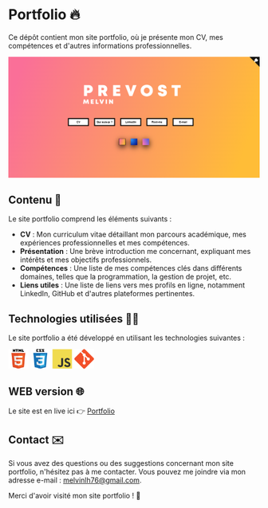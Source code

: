 # Portfolio 🔥

Ce dépôt contient mon site portfolio, où je présente mon CV, mes compétences et d'autres informations professionnelles.

![Cover](https://github.com/NxRitsu/Portfolio/blob/main/ressource/screenshot_portfolio.png)

## Contenu 🧬

Le site portfolio comprend les éléments suivants :

- **CV** : Mon curriculum vitae détaillant mon parcours académique, mes expériences professionnelles et mes compétences.
- **Présentation** : Une brève introduction me concernant, expliquant mes intérêts et mes objectifs professionnels.
- **Compétences** : Une liste de mes compétences clés dans différents domaines, telles que la programmation, la gestion de projet, etc.
- **Liens utiles** : Une liste de liens vers mes profils en ligne, notamment LinkedIn, GitHub et d'autres plateformes pertinentes.

## Technologies utilisées 👨‍💻

Le site portfolio a été développé en utilisant les technologies suivantes : <br>

<img src="https://raw.githubusercontent.com/devicons/devicon/master/icons/html5/html5-original-wordmark.svg" alt="html5" width="40" height="40"/> <img src="https://raw.githubusercontent.com/devicons/devicon/master/icons/css3/css3-original-wordmark.svg" alt="css3" width="40" height="40"/> <img src="https://raw.githubusercontent.com/devicons/devicon/master/icons/javascript/javascript-original.svg" alt="javascript" width="40" height="40"/> <img src="https://raw.githubusercontent.com/devicons/devicon/master/icons/git/git-original.svg" alt="javascript" width="40" height="40"/>

## WEB version 🌐

Le site est en live ici 👉 [Portfolio](https://nxritsu.github.io/Portfolio/HTML/index.html)

## Contact ✉️

Si vous avez des questions ou des suggestions concernant mon site portfolio, n'hésitez pas à me contacter. Vous pouvez me joindre via mon adresse e-mail : melvinlh76@gmail.com.

Merci d'avoir visité mon site portfolio ! 🙌
